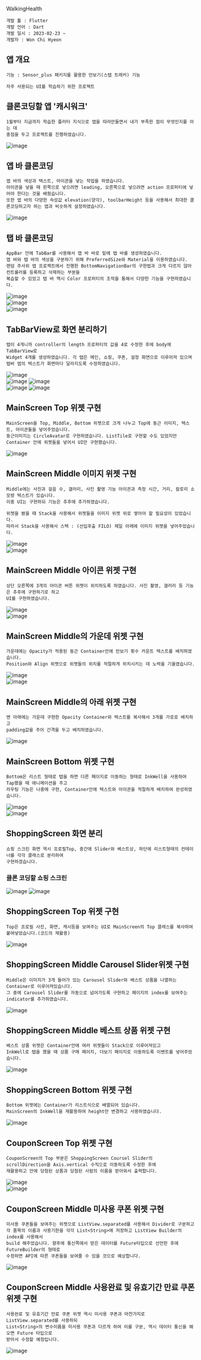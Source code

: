 WalkingHealth
```
개발 툴 : Flutter
개발 언어 : Dart
개발 일시 : 2023-02-23 ~
개발자 : Won Chi Hyeon
```

## 앱 개요
```
기능 : Sensor_plus 패키지를 활용한 만보기(스텝 트래커) 기능

자주 사용되는 UI를 학습하기 위한 프로젝트
```

## 클론코딩할 앱 '캐시워크'
```
1월부터 지금까지 학습한 플러터 지식으로 앱을 따라만들면서 내가 부족한 점이 무엇인지를 아는 데 
중점을 두고 프로젝트를 진행하였습니다.
```
![image](https://user-images.githubusercontent.com/58906858/220822339-35d5c360-e6a9-4030-91b9-628c55fd80c5.png)

## 앱 바 클론코딩
```
앱 바의 색상과 텍스트, 아이콘을 넣는 작업을 하였습니다.
아이콘을 넣을 때 왼쪽으로 넣으려면 leading, 오른쪽으로 넣으려면 action 프로퍼티에 넣어야 한다는 것을 배웠습니다.
또한 앱 바의 다양한 속성값 elevation(양각), toolbarHeight 등을 사용해서 최대한 클론코딩하고자 하는 앱과 비슷하게 설정하였습니다.
```
![image](https://user-images.githubusercontent.com/58906858/220824417-5de1a641-c1a8-44a9-b271-7c5553a4713e.png)

## 탭 바 클론코딩
```
AppBar 안에 TabBar를 사용해서 앱 바 바로 밑에 탭 바를 생성하였습니다.
앱 바와 탭 바의 색상을 구분하기 위해 PreferredSize와 Material을 이용하였습니다.
랜덤 주사위 앱 프로젝트에서 진행한 BottomNavigationBar의 구현법과 크게 다르지 않아 컨트롤러를 등록하고 삭제하는 부분을
복습할 수 있었고 탭 바 역시 Color 프로퍼티의 조작을 통해서 다양한 기능을 구현하였습니다.
```
![image](https://user-images.githubusercontent.com/58906858/220828492-1825be07-33ba-4f7d-b761-6211a1a35fb5.png)      
![image](https://user-images.githubusercontent.com/58906858/220828517-5459b44d-eacd-48d6-a6eb-5dd849a3c093.png)   
![image](https://user-images.githubusercontent.com/58906858/220829946-e3505e6b-dd5a-427b-bb4e-8f92ae9483ff.png)

## TabBarView로 화면 분리하기
```
탭이 4개니까 controller의 length 프로퍼티의 값을 4로 수정한 후에 body에 TabBarView로
Widget 4개를 생성하였습니다. 각 탭은 메인, 쇼핑, 쿠폰, 설정 화면으로 이루어져 있으며
탭바 앱의 텍스트가 화면마다 달라지도록 수정하였습니다.
```
![image](https://user-images.githubusercontent.com/58906858/220835086-0b209e47-db1c-48db-8b50-2245630d5752.png)   
![image](https://user-images.githubusercontent.com/58906858/220835103-d496ca63-3b31-473a-907d-bdba54c9a117.png)
![image](https://user-images.githubusercontent.com/58906858/220835267-04735b4c-1025-48c8-9bc5-cc262c653e19.png)   
![image](https://user-images.githubusercontent.com/58906858/220835138-ea99ab3c-322d-4082-94a8-78421d39d661.png)
![image](https://user-images.githubusercontent.com/58906858/220835149-11d53786-9380-4b60-ba86-18e8caa83ba4.png)

## MainScreen Top 위젯 구현
```
MainScreen을 Top, Middle, Bottom 위젯으로 크게 나누고 Top에 둥근 이미지, 텍스트, 아이콘들을 넣어주었습니다.
둥근이미지는 CircleAvatar로 구현하였습니다. ListTile로 구현할 수도 있었지만 Container 안에 위젯들을 넣어서 UI만 구현했습니다.
```
![image](https://user-images.githubusercontent.com/58906858/220976619-2ea94782-5bb7-4837-b8eb-f887b25a5585.png)

## MainScreen Middle 이미지 위젯 구현
```
Middle에는 사진과 걸음 수, 갤러리, 사진 촬영 기능 아이콘과 측정 시간, 거리, 칼로리 소모량 텍스트가 있습니다.
이중 UI는 구현하되 기능은 추후에 추가하였습니다.

위젯을 봤을 때 Stack을 사용해서 위젯들을 이미지 위젯 위로 쌓아야 할 필요성이 있었습니다.
따라서 Stack을 사용해서 스택 : (선입후출 FILO) 제일 아래에 이미지 위젯을 넣어주었습니다.
```
![image](https://user-images.githubusercontent.com/58906858/221351224-8e2be125-6151-492e-b31c-5cf001b20fec.png)   
![image](https://user-images.githubusercontent.com/58906858/221351158-602be2a8-b3ff-4587-a266-e1fb13ea4b67.png)

## MainScreen Middle 아이콘 위젯 구현
```
상단 오른쪽에 3개의 아이콘 버튼 위젯이 위치하도록 하였습니다. 사진 촬영, 갤러리 등 기능은 추후에 구현하기로 하고
UI를 구현하였습니다.
```
![image](https://user-images.githubusercontent.com/58906858/221351556-ee7b3786-7c14-4db1-9163-6a8b6f5ab9c1.png)   
![image](https://user-images.githubusercontent.com/58906858/221351542-2a990ba8-a79a-45d0-9eaf-4b25322577f7.png)

## MainScreen Middle의 가운데 위젯 구현
```
가운데에는 Opacity가 적용된 둥근 Container안에 만보기 횟수 카운트 텍스트를 배치하였습니다.
Position와 Align 위젯으로 위젯들의 위치를 적절하게 위치시키는 데 노력을 기울였습니다.
```
![image](https://user-images.githubusercontent.com/58906858/221352141-803a5338-f412-4720-ae31-a56489e546d7.png)   
![image](https://user-images.githubusercontent.com/58906858/221352149-f0011aba-a1b2-47d1-8dc9-012440ca8e91.png)

## MainScreen Middle의 아래 위젯 구현
```
맨 아래에는 가운데 구현한 Opacity Container와 텍스트를 복사해서 3개를 가로로 배치하고 
padding값을 주어 간격을 두고 배치하였습니다.
```
![image](https://user-images.githubusercontent.com/58906858/221352410-595ba5d0-e43d-4e3b-9599-cca31aadc2d5.png)

## MainScreen Bottom 위젯 구현
```
Bottom은 리스트 형태로 탭을 하면 다른 페이지로 이동하는 형태로 InkWell을 사용하여 Tap했을 때 애니메이션을 주고
라우팅 기능은 나중에 구현, Container안에 텍스트와 아이콘을 적절하게 배치하여 완성하였습니다.
```
![image](https://user-images.githubusercontent.com/58906858/221356206-42918ebf-5e7a-457b-af8c-ff2bdd8ff182.png)   
![image](https://user-images.githubusercontent.com/58906858/221356171-9ee58815-c8bf-47b6-9f62-21bb8586175d.png)

## ShoppingScreen 화면 분리
```
쇼핑 스크린 화면 역시 프로필Top, 중간에 Slider와 베스트상, 하단에 리스트형태의 컨테이너를 각각 클래스로 분리하여
구현하겠습니다.
```

### 클론 코딩할 쇼핑 스크린
![image](https://user-images.githubusercontent.com/58906858/221391147-45791059-797e-48de-b4b1-0b31b7bc840c.png)
![image](https://user-images.githubusercontent.com/58906858/221487352-2a6298fb-1454-402b-9b3c-c800a4c514f9.png)


## ShoppingScreen Top 위젯 구현
```
Top은 프로필 사진, 화면, 캐시등을 보여주는 UI로 MainScreen의 Top 클래스를 복사하여 붙여넣었습니다.(코드의 재활용)
```
![image](https://user-images.githubusercontent.com/58906858/221391351-00361314-62dc-4379-bc53-73224a06bbb6.png)

## ShoppingScreen Middle Carousel Slider위젯 구현
```
Middle은 이미지가 3개 들어가 있는 Carousel Slider와 베스트 상품을 나열하는 Container로 이루어져있습니다.
그 중에 Carousel Slider를 자동으로 넘어가도록 구현하고 페이지의 index를 보여주는 indicator를 추가하였습니다.
```
![image](https://user-images.githubusercontent.com/58906858/221393428-2abda5b7-77be-4a0b-890e-6e7ce2637207.png)

## ShoppingScreen Middle 베스트 상품 위젯 구현
```
베스트 상품 위젯은 Container안에 여러 위젯들이 Stack으로 이루어져있고
InkWell로 탭을 했을 때 상품 구매 페이지, 더보기 페이지로 이동하도록 이벤트를 넣어주었습니다.
```
![image](https://user-images.githubusercontent.com/58906858/221482941-43cc9328-fa3b-4ca5-9b23-c7b893f933ae.png)

## ShoppingScreen Bottom 위젯 구현
```
Bottom 위젯에는 Container가 리스트식으로 배열되어 있습니다.
MainScreen의 InkWell을 재활용하여 height만 변경하고 사용하였습니다.
```
![image](https://user-images.githubusercontent.com/58906858/221487029-df783738-566f-43db-a4a4-9440c61e2629.png)

## CouponScreen Top 위젯 구현
```
CouponScreen의 Top 부분은 ShoppingScreen Coursel Slider의 scrollDirection을 Axis.vertical 수직으로 이동하도록 수정한 후에
재활용하고 안에 당첨된 상품과 당첨된 사람의 이름을 받아와서 출력합니다.
```
![image](https://user-images.githubusercontent.com/58906858/221755714-40cb90a9-8ea3-491b-ac30-e1c9a6324fd6.png)   
![image](https://user-images.githubusercontent.com/58906858/221755641-7e2c1910-d174-48c1-84fe-8f41b4d5bf8c.png)

## CouponScreen Middle 미사용 쿠폰 위젯 구현
```
미사용 쿠폰들을 보여주는 위젯으로 ListView.separated를 사용해서 Divider로 구분하고
각 품목의 이름과 사용기한을 각각 List<String>에 저장하고 ListView Builder의 index를 사용해서
build 해주었습니다. 향후에 통신쪽에서 받은 데이터를 Future타입으로 선언한 후에 FutureBuilder의 형태로
수정하면 API에 따른 쿠폰들을 보여줄 수 있을 것으로 예상합니다.
```
![image](https://user-images.githubusercontent.com/58906858/221768240-25a5aef0-e03c-44ef-899f-3892e872e3be.png)

## CouponScreen Middle 사용완료 및 유효기간 만료 쿠폰 위젯 구현
```
사용완료 및 유효기간 만료 쿠폰 위젯 역시 미사용 쿠폰과 마찬가지로 ListView.separated를 사용하되
List<String>의 변수이름을 미사용 쿠폰과 다르게 하여 이를 구분, 역시 데이터 통신을 해오면 Future 타입으로
받아서 수정할 예정입니다.
```
![image](https://user-images.githubusercontent.com/58906858/221770392-2ec6f48a-84e5-406a-b3fd-01e4739f2491.png)
